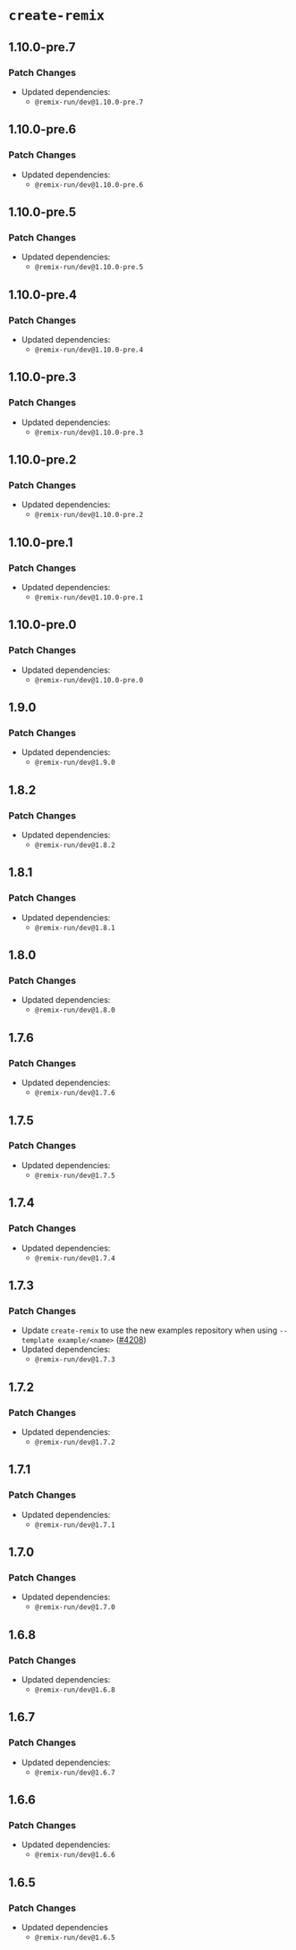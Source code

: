 # `create-remix`

## 1.10.0-pre.7

### Patch Changes

- Updated dependencies:
  - `@remix-run/dev@1.10.0-pre.7`

## 1.10.0-pre.6

### Patch Changes

- Updated dependencies:
  - `@remix-run/dev@1.10.0-pre.6`

## 1.10.0-pre.5

### Patch Changes

- Updated dependencies:
  - `@remix-run/dev@1.10.0-pre.5`

## 1.10.0-pre.4

### Patch Changes

- Updated dependencies:
  - `@remix-run/dev@1.10.0-pre.4`

## 1.10.0-pre.3

### Patch Changes

- Updated dependencies:
  - `@remix-run/dev@1.10.0-pre.3`

## 1.10.0-pre.2

### Patch Changes

- Updated dependencies:
  - `@remix-run/dev@1.10.0-pre.2`

## 1.10.0-pre.1

### Patch Changes

- Updated dependencies:
  - `@remix-run/dev@1.10.0-pre.1`

## 1.10.0-pre.0

### Patch Changes

- Updated dependencies:
  - `@remix-run/dev@1.10.0-pre.0`

## 1.9.0

### Patch Changes

- Updated dependencies:
  - `@remix-run/dev@1.9.0`

## 1.8.2

### Patch Changes

- Updated dependencies:
  - `@remix-run/dev@1.8.2`

## 1.8.1

### Patch Changes

- Updated dependencies:
  - `@remix-run/dev@1.8.1`

## 1.8.0

### Patch Changes

- Updated dependencies:
  - `@remix-run/dev@1.8.0`

## 1.7.6

### Patch Changes

- Updated dependencies:
  - `@remix-run/dev@1.7.6`

## 1.7.5

### Patch Changes

- Updated dependencies:
  - `@remix-run/dev@1.7.5`

## 1.7.4

### Patch Changes

- Updated dependencies:
  - `@remix-run/dev@1.7.4`

## 1.7.3

### Patch Changes

- Update `create-remix` to use the new examples repository when using `--template example/<name>` ([#4208](https://github.com/remix-run/remix/pull/4208))
- Updated dependencies:
  - `@remix-run/dev@1.7.3`

## 1.7.2

### Patch Changes

- Updated dependencies:
  - `@remix-run/dev@1.7.2`

## 1.7.1

### Patch Changes

- Updated dependencies:
  - `@remix-run/dev@1.7.1`

## 1.7.0

### Patch Changes

- Updated dependencies:
  - `@remix-run/dev@1.7.0`

## 1.6.8

### Patch Changes

- Updated dependencies:
  - `@remix-run/dev@1.6.8`

## 1.6.7

### Patch Changes

- Updated dependencies:
  - `@remix-run/dev@1.6.7`

## 1.6.6

### Patch Changes

- Updated dependencies:
  - `@remix-run/dev@1.6.6`

## 1.6.5

### Patch Changes

- Updated dependencies
  - `@remix-run/dev@1.6.5`
